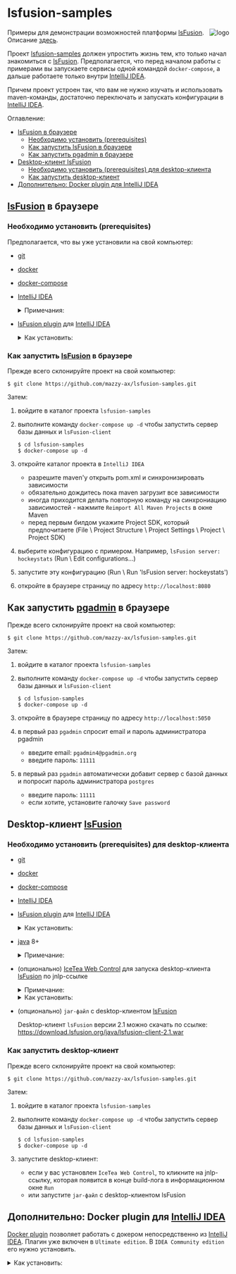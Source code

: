 # lsfusion-samples

[project]:https://github.com/mazzy-ax/lsfusion-samples
[license]:https://github.com/mazzy-ax/lsfusion-samples/blob/master/LICENSE
[lsFusion]:https://lsfusion.org/
[docpage]:https://documentation.lsfusion.org/pages/viewpage.action?pageId=2228236
[IntelliJ IDEA]:https://www.jetbrains.com/idea/
[pgadmin]:https://www.pgadmin.org/

<img alt="logo" src="https://lsfusion.org/themes/lsfusion/assets/images/i-logo-lsfusion.svg" align="right">

Примеры для демонстрации возможностей платформы [lsFusion]. Описание [здесь][docpage]. 

Проект [lsfusion-samples][project] должен упростить жизнь тем, кто только начал знакомиться с [lsFusion].
Предполагается, что перед началом работы с примерами вы запускаете сервисы одной командой `docker-compose`,
а дальше работаете только внутри [IntelliJ IDEA].

Причем проект устроен так, что вам не нужно изучать и использовать maven-команды,
достаточно переключать и запускать конфигурации в [IntelliJ IDEA].

Оглавление:

* [lsFusion в браузере](#lsFusion-в-браузере)
  * [Необходимо установить (prerequisites)](#Необходимо-установить-prerequisites)
  * [Как запустить lsFusion в браузере](#Как-запустить-lsFusion-в-браузере)
  * [Как запустить pgadmin в браузере](#Как-запустить-pgadmin-в-браузере)
* [Desktop-клиент lsFusion](#Desktop-клиент-lsFusion)
  * [Необходимо установить (prerequisites) для desktop-клиента](#Необходимо-установить-prerequisites-для-desktop-клиента)
  * [Как запустить desktop-клиент](#Как-запустить-desktop-клиент)
* [Дополнительно: Docker plugin для IntelliJ IDEA](#Дополнительно-Docker-plugin-для-IntelliJ-IDEA)

## [lsFusion] в браузере

### Необходимо установить (prerequisites)

Предполагается, что вы уже установили на свой компьютер:

* [git](https://git-scm.com/download/)
* [docker](https://docs.docker.com/install/)
* [docker-compose](https://docs.docker.com/compose/install/)
* [IntelliJ IDEA]

  <details>
  <summary>
  Примечания:
  </summary>
  
  1. Для работы с демонстрационными примерами достаточно установить `Community Edition`
  1. На Ubuntu `IDEA Community Edition` можно найти в штатной утилите `Ubuntu software`
     или установить безо всяких заморочек через `snap`:

     ```
     sudo snap install intellij-idea-community --classic 
     ```
     
  </details>
     
* [lsFusion plugin](https://plugins.jetbrains.com/plugin/7601-lsfusion/) для [IntelliJ IDEA]

  <details>
  <summary>
  Как установить:
  </summary>

  * откройте `File \ Settings \ Plugins` в `IDEA`
  * найдите плагин `lsFusion` и нажмите `Install`
    
  </details>

### Как запустить [lsFusion] в браузере

Прежде всего склонируйте проект на свой компьютер:

```
$ git clone https://github.com/mazzy-ax/lsfusion-samples.git
```

Затем:

1. войдите в каталог проекта `lsfusion-samples`
1. выполните команду `docker-compose up -d` чтобы запустить сервер базы данных и `lsFusion-client`

    ```
    $ cd lsfusion-samples
    $ docker-compose up -d
    ```

1. откройте каталог проекта в `IntelliJ IDEA`

   * разрешите maven'у открыть pom.xml и синхронизировать зависимости
   * обязательно дождитесь пока maven загрузит все зависимости
   * иногда приходится делать повторную команду на синхрониацию зависимостей - нажмите `Reimport All Maven Projects` в окне Maven
   * перед первым билдом укажите Project SDK, который предпочитаете (File \ Project Structure \ Project Settings \ Project \ Project SDK)
    
1. выберите конфигурацию с примером. Например, `lsFusion server: hockeystats` (Run \ Edit configurations...)
1. запустите эту конфигурацию (Run \ Run 'lsFusion server: hockeystats')
1. откройте в браузере страницу по адресу `http://localhost:8080`

## Как запустить [pgadmin] в браузере

Прежде всего склонируйте проект на свой компьютер:

```
$ git clone https://github.com/mazzy-ax/lsfusion-samples.git
```

Затем:

1. войдите в каталог проекта `lsfusion-samples`
1. выполните команду `docker-compose up -d` чтобы запустить сервер базы данных и `lsFusion-client`

    ```
    $ cd lsfusion-samples
    $ docker-compose up -d
    ```

1. откройте в браузере страницу по адресу `http://localhost:5050`
1. в первый раз `pgadmin` спросит email и пароль администратора pgadmin

   * введите email: `pgadmin4@pgadmin.org`
   * введите пароль: `11111`
   
1. в первый раз `pgadmin` автоматически добавит сервер с базой данных и попросит пароль администратора `postgres`

   * введите пароль: `11111`
   * если хотите, установите галочку `Save password`

## Desktop-клиент [lsFusion]

### Необходимо установить (prerequisites) для desktop-клиента

* [git](https://git-scm.com/download/)
* [docker](https://docs.docker.com/install/)
* [docker-compose](https://docs.docker.com/compose/install/)
* [IntelliJ IDEA]
* [lsFusion plugin](https://plugins.jetbrains.com/plugin/7601-lsfusion/) для [IntelliJ IDEA]

  <details>
  <summary>
  Как установить:
  </summary>

  * откройте `File \ Settings \ Plugins` в `IDEA`
  * найдите плагин `lsFusion` и нажмите `Install`
    
  </details>

* [java](https://www.java.com) 8+

  <details>
  <summary>
  Примечание:
  </summary>
    
  в Ubuntu достаточно выполнить команду:
    
    ```
    sudo apt install default-jdk
    ```
    
  </details>
    
* (опционально) [IceTea Web Control](https://icedtea.classpath.org/wiki/IcedTea-Web) для запуска desktop-клиента [lsFusion] по jnlp-ссылке

  <details>
  <summary>
  Примечание:
  </summary>

  `IceTea Web Control` &mdash; это проект, который позволяет запускать
  Java-апплеты при помощи jnlp-ссылок.

  Когда билд модуля [lsFusion] подходит к концу, в log пишется jnlp-ссылка
  на desktop-клиента. Если нажать на нее, то `IceTea Web Control` автоматически запустит desktop-клиент.
  
  Если не установить `IceTea Web Control`, то desktop-клиент придется запускать вручную.

  </details>

  <details>
  <summary>
  Как установить:
  </summary>

  Инструкции по установке можно найти на сайте проекта [IceTea Web Control](https://icedtea.classpath.org/wiki/IcedTea-Web).
  На Ubuntu можно найти и установить в штатной утилите `Ubuntu software`. 

  Вы можете убрать назойливый splash, задав переменные окружения:

    ```
    ICEDTEA_WEB_PLUGIN_SPLASH=none
    ICEDTEA_WEB_SPLASH=none
    ```

  </details>

* (опционально) `jar-файл` с desktop-клиентом [lsFusion]

  Desktop-клиент `lsFusion` версии 2.1 можно скачать по ссылке: <https://download.lsfusion.org/java/lsfusion-client-2.1.war>

### Как запустить desktop-клиент

Прежде всего склонируйте проект на свой компьютер:

```
$ git clone https://github.com/mazzy-ax/lsfusion-samples.git
```

Затем:

1. войдите в каталог проекта `lsfusion-samples`
1. выполните команду `docker-compose up -d` чтобы запустить сервер базы данных и `lsFusion-client`

    ```
    $ cd lsfusion-samples
    $ docker-compose up -d
    ```

1. запустите desktop-клиент:

   * если у вас установлен `IceTea Web Control`, то кликните на jnlp-ссылку, которая появится в конце build-лога в информационном окне `Run`
   * или запустите `jar-файл` с desktop-клиентом lsFusion


## Дополнительно: Docker plugin для [IntelliJ IDEA]

[Docker plugin](https://plugins.jetbrains.com/plugin/7724-docker/) позволяет работать с докером непосредственно из [IntelliJ IDEA].
Плагин уже включен в `Ultimate edition`. В `IDEA Community edition` его нужно установить.

  <details>
  <summary>
  Как установить:
  </summary>

  * откройте `File \ Settings \ Plugins` в `IDEA`
  * найдите плагин `Docker` и нажмите `Install`
    
  </details>
